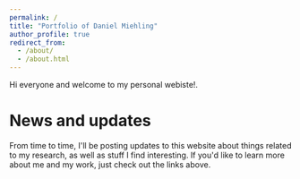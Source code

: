 ```yaml
---
permalink: /
title: "Portfolio of Daniel Miehling"
author_profile: true
redirect_from: 
  - /about/
  - /about.html
---
```


Hi everyone and welcome to my personal webiste!.

News and updates
======
From time to time, I'll be posting updates to this website about things related to my research, as well as stuff I find interesting. If you'd like to learn more about me and my work, just check out the links above. 
